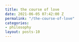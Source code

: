```yaml
---
title: the course of love
date: 2021-06-05 07:42:00 Z
permalink: "/the-course-of-love"
categories:
- philosophy
layout: posts-10
---
```


